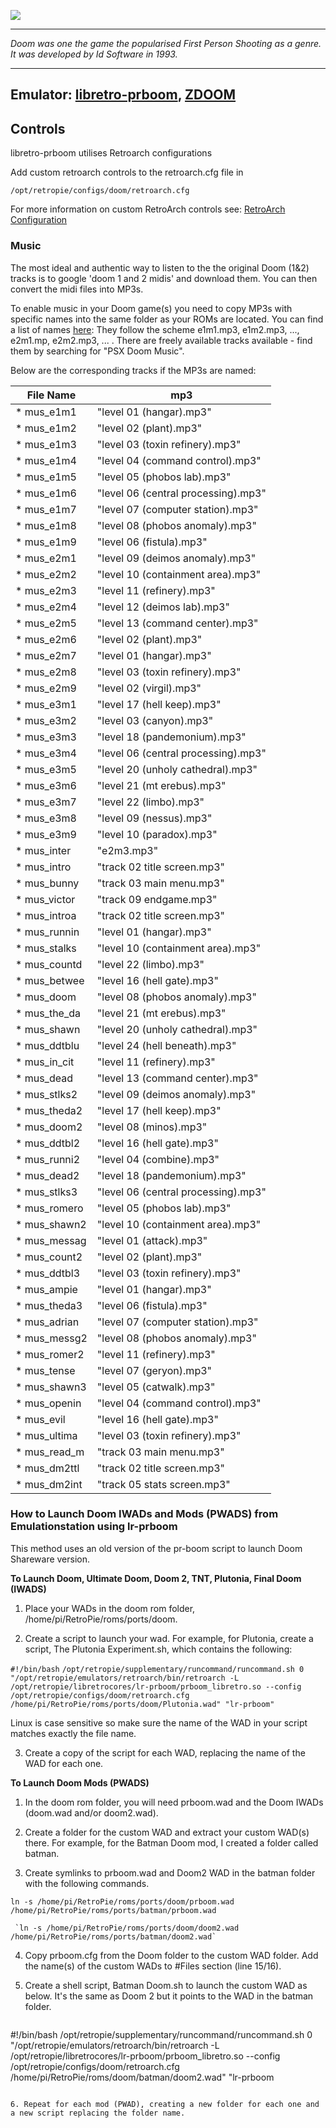 ![](http://1.bp.blogspot.com/-q1BVHMrTq7M/UT9Y6D_tCLI/AAAAAAAAD40/fM2ZUTzEIqE/s1600/risen3d+3d+models+doom+title.png)

***
_Doom was one the game the popularised First Person Shooting as a genre. It was developed by Id Software in 1993._

***
## Emulator: [libretro-prboom](https://github.com/petrockblog/RetroPie-Setup/blob/master/scriptmodules/libretrocores/lr-prboom.sh), [ZDOOM](https://github.com/rheit/zdoom)

## Controls
libretro-prboom utilises Retroarch configurations

Add custom retroarch controls to the retroarch.cfg file in
```shell
/opt/retropie/configs/doom/retroarch.cfg
```
For more information on custom RetroArch controls see: [RetroArch Configuration](https://github.com/petrockblog/RetroPie-Setup/wiki/RetroArch-Configuration)

### Music

The most ideal and authentic way to listen to the the original Doom (1&2) tracks is to google 'doom 1 and 2 midis' and download them. You can then convert the midi files into MP3s.

To enable music in your Doom game(s) you need to copy MP3s with specific names into the same folder as your ROMs are located. You can find a list of names [here](https://github.com/libretro/libretro-prboom/blob/master/src/m_misc.c#L605): They follow the scheme e1m1.mp3, e1m2.mp3, ..., e2m1.mp, e2m2.mp3, ... . There are freely available tracks available - find them by searching for "PSX Doom Music".

Below are the corresponding tracks if the MP3s are named:

File Name | mp3 
 --- | ---
* mus_e1m1       |           "level 01 (hangar).mp3" 
* mus_e1m2        |          "level 02 (plant).mp3" 
* mus_e1m3         |         "level 03 (toxin refinery).mp3" 
* mus_e1m4          |        "level 04 (command control).mp3" 
* mus_e1m5           |       "level 05 (phobos lab).mp3" 
* mus_e1m6            |      "level 06 (central processing).mp3" 
* mus_e1m7            |      "level 07 (computer station).mp3" 
* mus_e1m8          |        "level 08 (phobos anomaly).mp3" 
* mus_e1m9           |       "level 06 (fistula).mp3" 
* mus_e2m1          |        "level 09 (deimos anomaly).mp3" 
* mus_e2m2          |        "level 10 (containment area).mp3" 
* mus_e2m3          |        "level 11 (refinery).mp3" 
* mus_e2m4          |        "level 12 (deimos lab).mp3" 
* mus_e2m5          |        "level 13 (command center).mp3" 
* mus_e2m6          |        "level 02 (plant).mp3" 
* mus_e2m7          |        "level 01 (hangar).mp3" 
* mus_e2m8          |        "level 03 (toxin refinery).mp3" 
* mus_e2m9          |        "level 02 (virgil).mp3" 
* mus_e3m1          |        "level 17 (hell keep).mp3" 
* mus_e3m2          |        "level 03 (canyon).mp3" 
* mus_e3m3          |        "level 18 (pandemonium).mp3" 
* mus_e3m4          |        "level 06 (central processing).mp3" 
* mus_e3m5          |        "level 20 (unholy cathedral).mp3" 
* mus_e3m6          |        "level 21 (mt erebus).mp3" 
* mus_e3m7          |        "level 22 (limbo).mp3" 
* mus_e3m8          |        "level 09 (nessus).mp3" 
* mus_e3m9          |        "level 10 (paradox).mp3" 
* mus_inter         |        "e2m3.mp3" 
* mus_intro         |        "track 02 title screen.mp3" 
* mus_bunny         |        "track 03 main menu.mp3" 
* mus_victor        |        "track 09 endgame.mp3" 
* mus_introa        |        "track 02 title screen.mp3" 
* mus_runnin        |        "level 01 (hangar).mp3" 
* mus_stalks        |        "level 10 (containment area).mp3" 
* mus_countd        |        "level 22 (limbo).mp3" 
* mus_betwee        |        "level 16 (hell gate).mp3" 
* mus_doom          |        "level 08 (phobos anomaly).mp3" 
* mus_the_da        |        "level 21 (mt erebus).mp3" 
* mus_shawn         |        "level 20 (unholy cathedral).mp3" 
* mus_ddtblu        |        "level 24 (hell beneath).mp3" 
* mus_in_cit        |        "level 11 (refinery).mp3" 
* mus_dead          |        "level 13 (command center).mp3" 
* mus_stlks2           |     "level 09 (deimos anomaly).mp3" 
* mus_theda2           |     "level 17 (hell keep).mp3" 
* mus_doom2            |     "level 08 (minos).mp3" 
* mus_ddtbl2            |    "level 16 (hell gate).mp3" 
* mus_runni2           |     "level 04 (combine).mp3" 
* mus_dead2            |     "level 18 (pandemonium).mp3" 
* mus_stlks3          |      "level 06 (central processing).mp3" 
* mus_romero          |      "level 05 (phobos lab).mp3" 
* mus_shawn2          |      "level 10 (containment area).mp3" 
* mus_messag          |      "level 01 (attack).mp3" 
* mus_count2          |      "level 02 (plant).mp3" 
* mus_ddtbl3         |       "level 03 (toxin refinery).mp3" 
* mus_ampie          |       "level 01 (hangar).mp3" 
* mus_theda3         |       "level 06 (fistula).mp3" 
* mus_adrian           |     "level 07 (computer station).mp3" 
* mus_messg2          |      "level 08 (phobos anomaly).mp3" 
* mus_romer2          |      "level 11 (refinery).mp3" 
* mus_tense           |      "level 07 (geryon).mp3" 
* mus_shawn3          |      "level 05 (catwalk).mp3" 
* mus_openin          |      "level 04 (command control).mp3" 
* mus_evil            |      "level 16 (hell gate).mp3" 
* mus_ultima          |      "level 03 (toxin refinery).mp3" 
* mus_read_m          |      "track 03 main menu.mp3" 
* mus_dm2ttl          |      "track 02 title screen.mp3" 
* mus_dm2int         |       "track 05 stats screen.mp3"

### How to Launch Doom IWADs and Mods (PWADS) from Emulationstation using lr-prboom

This method uses an old version of the pr-boom script to launch Doom Shareware version.

**To Launch Doom, Ultimate Doom, Doom 2, TNT, Plutonia, Final Doom (IWADS)**

1. Place your WADs in the doom rom folder, /home/pi/RetroPie/roms/ports/doom.

2. Create a script to launch your wad. For example, for Plutonia, create a script, The Plutonia Experiment.sh, which contains the following:

`#!/bin/bash`
`/opt/retropie/supplementary/runcommand/runcommand.sh 0 "/opt/retropie/emulators/retroarch/bin/retroarch -L /opt/retropie/libretrocores/lr-prboom/prboom_libretro.so --config /opt/retropie/configs/doom/retroarch.cfg /home/pi/RetroPie/roms/ports/doom/Plutonia.wad" "lr-prboom"`

Linux is case sensitive so make sure the name of the WAD in your script matches exactly the file name.

3. Create a copy of the script for each WAD, replacing the name of the WAD for each one.

**To Launch Doom Mods (PWADS)**

1. In the doom rom folder, you will need prboom.wad and the Doom IWADs (doom.wad and/or doom2.wad).

2. Create a folder for the custom WAD and extract your custom WAD(s) there. For example, for the Batman Doom mod, I created a folder called batman.

3. Create symlinks to prboom.wad and Doom2 WAD in the batman folder with the following commands.

```shell
ln -s /home/pi/RetroPie/roms/ports/doom/prboom.wad /home/pi/RetroPie/roms/ports/batman/prboom.wad
```

     `ln -s /home/pi/RetroPie/roms/ports/doom/doom2.wad /home/pi/RetroPie/roms/ports/batman/doom2.wad`

4. Copy prboom.cfg from the Doom folder to the custom WAD folder. Add the name(s) of the custom WADs to #Files section (line 15/16).

5. Create a shell script, Batman Doom.sh to launch the custom WAD as below. It's the same as Doom 2 but it points to the WAD in the batman folder.

      ```shell
#!/bin/bash
/opt/retropie/supplementary/runcommand/runcommand.sh 0 "/opt/retropie/emulators/retroarch/bin/retroarch -L /opt/retropie/libretrocores/lr-prboom/prboom_libretro.so --config /opt/retropie/configs/doom/retroarch.cfg /home/pi/RetroPie/roms/doom/batman/doom2.wad" "lr-prboom
```

6. Repeat for each mod (PWAD), creating a new folder for each one and a new script replacing the folder name. 
